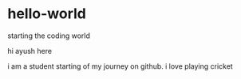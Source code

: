 # hello-world
starting the coding world 

hi ayush here

i am a student starting of my journey on github. 
i love playing cricket
